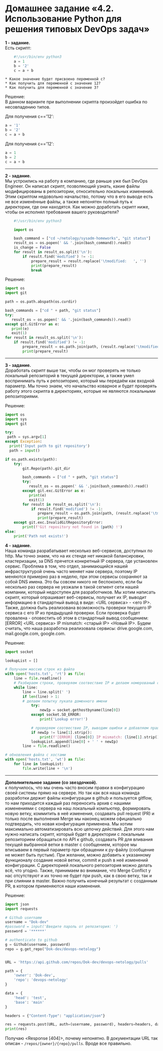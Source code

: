 # Домашнее задание «4.2. Использование Python для решения типовых DevOps задач»

**1 - задание.**    
Есть скрипт:    
```python
    #!/usr/bin/env python3
	a = 1
	b = '2'
	c = a + b
```
	* Какое значение будет присвоено переменной c?
	* Как получить для переменной c значение 12?
	* Как получить для переменной c значение 3?
	
Решение:    
В данном варианте при выполнении скрипта произойдет ошибка по несовпадению типов.    

Для получения c=='12':    
```python
a = '1'
b = '2'
c = a + b
```
Для получения c=='12':    
```python
a = 1
b = 2
c = a + b
```

---

**2 - задание.**    
Мы устроились на работу в компанию, где раньше уже был DevOps Engineer. Он написал скрипт, позволяющий узнать, какие файлы модифицированы в репозитории, относительно локальных изменений. Этим скриптом недовольно начальство, потому что в его выводе есть не все изменённые файлы, а также непонятен полный путь к директории, где они находятся. Как можно доработать скрипт ниже, чтобы он исполнял требования вашего руководителя?

```python
    #!/usr/bin/env python3

    import os

	bash_command = ["cd ~/netology/sysadm-homeworks", "git status"]
	result_os = os.popen(' && '.join(bash_command)).read()
    is_change = False
	for result in result_os.split('\n'):
        if result.find('modified') != -1:
            prepare_result = result.replace('\tmodified:   ', '')
            print(prepare_result)
            break

```

Решение:    
```python
import os
import git

path = os.path.abspath(os.curdir)

bash_commands = ["cd " + path, "git status"]
try:
   result_os = os.popen(' && '.join(bash_commands)).read()
except git.GitError as e:
   print(e)
   exit(1)
for result in result_os.split('\n'):
    if result.find('modified') != -1:
        prepare_result = os.path.join(path, (result.replace('\tmodified:   ', '')))
        print(prepare_result)
```

---

**3 - задание.**    
Доработать скрипт выше так, чтобы он мог проверять не только локальный репозиторий в текущей директории, а также умел воспринимать путь к репозиторию, который мы передаём как входной параметр. Мы точно знаем, что начальство коварное и будет проверять работу этого скрипта в директориях, которые не являются локальными репозиториями.

Решение:    
```python
import os
import sys
import git

try:
 path = sys.argv[1]
except Exception:
  print('Input path to git repository')
  path = input()

if os.path.exists(path):
    try:
        git.Repo(path).git_dir

        bash_commands = ["cd " + path, "git status"]
        try:
           result_os = os.popen(' && '.join(bash_commands)).read()
        except git.exc.GitError as e:
           print(e)
           exit(1)
        for result in result_os.split('\n'):
            if result.find('modified') != -1:
               prepare_result = os.path.join(path, (result.replace('\tmodified:   ', '')))
               print(prepare_result)
    except git.exc.InvalidGitRepositoryError:
        print(f'Git repository not found in {path} !')
else:
    print('Path not exists!')
```

**4 - задание.**    
Наша команда разрабатывает несколько веб-сервисов, доступных по http. Мы точно знаем, что на их стенде нет никакой балансировки, кластеризации, за DNS прячется конкретный IP сервера, где установлен сервис. Проблема в том, что отдел, занимающийся нашей инфраструктурой очень часто меняет нам сервера, поэтому IP меняются примерно раз в неделю, при этом сервисы сохраняют за собой DNS имена. Это бы совсем никого не беспокоило, если бы несколько раз сервера не уезжали в такой сегмент сети нашей компании, который недоступен для разработчиков. Мы хотим написать скрипт, который опрашивает веб-сервисы, получает их IP, выводит информацию в стандартный вывод в виде: <URL сервиса> - <его IP>. Также, должна быть реализована возможность проверки текущего IP сервиса c его IP из предыдущей проверки. Если проверка будет провалена - оповестить об этом в стандартный вывод сообщением: [ERROR] <URL сервиса> IP mismatch: <старый IP> <Новый IP>. Будем считать, что наша разработка реализовала сервисы: drive.google.com, mail.google.com, google.com.

Решение:    
```python
import socket

lookupList = []

# Получаем массив строк из файла
with open('hosts.txt', 'rt') as file:
    line = file.readline()
    # Разбираем строки, проверяем соотвествие IP и делаем номерованый словарь из хостов с ip
    while line:
        line = line.split(' ')
        if len(line) > 1:
        # делаем попытку лукапа доменного имени
            try:
                newIp = socket.gethostbyname(line[0])
            except socket.SO_ERROR:
                print('Lookup error!')

            # проверяем соотвествие IP, выводим ошибки и добавляем правильный вариант в список
            if newIp != line[1].strip():
                print(f'[ERROR] {line[0]} IP mismatch: {line[1].strip()} {newIp}')
            lookupList.append(line[0] + ' ' + newIp)
        line = file.readline()

# обновления файла с хостами
with open('hosts.txt', 'wt') as file:
    for line in lookupList:
        file.write(line + '\n')
```

---

**Дополнительное задание (со звездочкой).**    
к получилось, что мы очень часто вносим правки в конфигурацию своей системы прямо на сервере. Но так как вся наша команда разработки держит файлы конфигурации в github и пользуется gitflow, то нам приходится каждый раз переносить архив с нашими изменениями с сервера на наш локальный компьютер, формировать новую ветку, коммитить в неё изменения, создавать pull request (PR) и только после выполнения Merge мы наконец можем официально подтвердить, что новая конфигурация применена. Мы хотим максимально автоматизировать всю цепочку действий. Для этого нам нужно написать скрипт, который будет в директории с локальным репозиторием обращаться по API к github, создавать PR для вливания текущей выбранной ветки в master с сообщением, которое мы вписываем в первый параметр при обращении к py-файлу (сообщение не может быть пустым). При желании, можно добавить к указанному функционалу создание новой ветки, commit и push в неё изменений конфигурации. С директорией локального репозитория можно делать всё, что угодно. Также, принимаем во внимание, что Merge Conflict у нас отсутствуют и их точно не будет при push, как в свою ветку, так и при слиянии в master. Важно получить конечный результат с созданным PR, в котором применяются наши изменения. 

Решение:    
```python
import json
import requests

# Github username
username = "Dok-dev"
#password = input('Введите пароль от репозитория: ')
password = '******'

# authenticate to github
g = Github(username, password)
repo = g.get_repo("Dok-dev/devops-netology")


URL = 'https://api.github.com/repos/Dok-dev/devops-netology/pulls'

path = {
    'owner': 'Dok-dev',
    'repo': 'devops-netology'
}

data = {
    'head': 'test',
    'base': 'main'
}

headers = {"Content-Type": "application/json"}

res = requests.post(URL, auth=(username, password), headers=headers, data=json.dumps(data), json=json)
print(res)
```
Получаю <Response [404]>, почему непонятно. В документации URL так описан - `/repos/{owner}/{repo}/pulls`. Вроде все правильно.